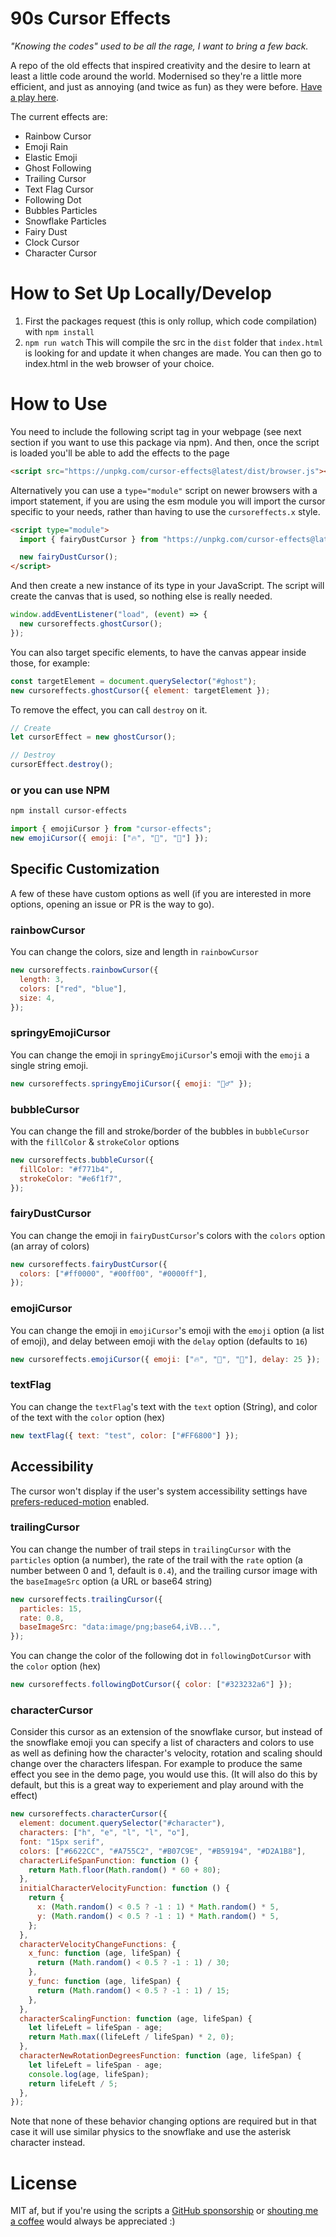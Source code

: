 # 90s Cursor Effects

_"Knowing the codes" used to be all the rage, I want to bring a few back._

A repo of the old effects that inspired creativity and the desire to learn at least a little code around the world. Modernised so they're a little more efficient, and just as annoying (and twice as fun) as they were before. [Have a play here](https://tholman.com/cursor-effects).

The current effects are:

- Rainbow Cursor
- Emoji Rain
- Elastic Emoji
- Ghost Following
- Trailing Cursor
- Text Flag Cursor
- Following Dot
- Bubbles Particles
- Snowflake Particles
- Fairy Dust
- Clock Cursor
- Character Cursor

# How to Set Up Locally/Develop

1. First the packages request (this is only rollup, which code compilation) with `npm install`
2. `npm run watch` This will compile the src in the `dist` folder that `index.html` is looking for and update it when changes are made. You can then go to index.html in the web browser of your choice.

# How to Use

You need to include the following script tag in your webpage (see next section if you want to use this package via npm). And then, once the script is loaded you'll be able to add the effects to the page

```html
<script src="https://unpkg.com/cursor-effects@latest/dist/browser.js"></script>
```

Alternatively you can use a `type="module"` script on newer browsers with a import statement, if you are using the esm module you will import the cursor specific to your needs, rather than having to use the `cursoreffects.x` style.

```html
<script type="module">
  import { fairyDustCursor } from "https://unpkg.com/cursor-effects@latest/dist/esm.js";

  new fairyDustCursor();
</script>
```

And then create a new instance of its type in your JavaScript. The script will create the canvas that is used, so nothing else is really needed.

```js
window.addEventListener("load", (event) => {
  new cursoreffects.ghostCursor();
});
```

You can also target specific elements, to have the canvas appear inside those, for example:

```js
const targetElement = document.querySelector("#ghost");
new cursoreffects.ghostCursor({ element: targetElement });
```

To remove the effect, you can call `destroy` on it.

```js
// Create
let cursorEffect = new ghostCursor();

// Destroy
cursorEffect.destroy();
```

### or you can use NPM

```sh
npm install cursor-effects
```

```js
import { emojiCursor } from "cursor-effects";
new emojiCursor({ emoji: ["🔥", "🐬", "🦆"] });
```

## Specific Customization

A few of these have custom options as well (if you are interested in more options, opening an issue or PR is the way to go).

### rainbowCursor

You can change the colors, size and length in `rainbowCursor`

```js
new cursoreffects.rainbowCursor({
  length: 3,
  colors: ["red", "blue"],
  size: 4,
});
```

### springyEmojiCursor

You can change the emoji in `springyEmojiCursor`'s emoji with the `emoji` a single string emoji.

```js
new cursoreffects.springyEmojiCursor({ emoji: "🤷‍♂️" });
```

### bubbleCursor

You can change the fill and stroke/border of the bubbles in `bubbleCursor` with the `fillColor` & `strokeColor` options

```js
new cursoreffects.bubbleCursor({
  fillColor: "#f771b4",
  strokeColor: "#e6f1f7",
});
```

### fairyDustCursor

You can change the emoji in `fairyDustCursor`'s colors with the `colors` option (an array of colors)

```js
new cursoreffects.fairyDustCursor({
  colors: ["#ff0000", "#00ff00", "#0000ff"],
});
```

### emojiCursor

You can change the emoji in `emojiCursor`'s emoji with the `emoji` option (a list of emoji),
and delay between emoji with the `delay` option (defaults to `16`)

```js
new cursoreffects.emojiCursor({ emoji: ["🔥", "🐬", "🦆"], delay: 25 });
```

### textFlag

You can change the `textFlag`'s text with the `text` option (String),
and color of the text with the `color` option (hex)

```js
new textFlag({ text: "test", color: ["#FF6800"] });
```

## Accessibility

The cursor won't display if the user's system accessibility settings have [prefers-reduced-motion](https://developer.mozilla.org/en-US/docs/Web/CSS/@media/prefers-reduced-motion) enabled.

### trailingCursor

You can change the number of trail steps in `trailingCursor` with the `particles` option (a number), the rate of the trail with the `rate` option (a number between 0 and 1, default is `0.4`), and the trailing cursor image with the `baseImageSrc` option (a URL or base64 string)

```js
new cursoreffects.trailingCursor({
  particles: 15,
  rate: 0.8,
  baseImageSrc: "data:image/png;base64,iVB...",
});
```

You can change the color of the following dot in `followingDotCursor` with the `color` option (hex)

```js
new cursoreffects.followingDotCursor({ color: ["#323232a6"] });
```

### characterCursor

Consider this cursor as an extension of the snowflake cursor, but instead of the snowflake emoji you can specify a list of characters and colors to use as well as defining how the character's velocity, rotation and scaling should change over the characters lifespan. For example to produce the same effect you see in the demo page, you would use this. (It will also do this by default, but this is a great way to experiement and play around with the effect)

```js
new cursoreffects.characterCursor({
  element: document.querySelector("#character"),
  characters: ["h", "e", "l", "l", "o"],
  font: "15px serif",
  colors: ["#6622CC", "#A755C2", "#B07C9E", "#B59194", "#D2A1B8"],
  characterLifeSpanFunction: function () {
    return Math.floor(Math.random() * 60 + 80);
  },
  initialCharacterVelocityFunction: function () {
    return {
      x: (Math.random() < 0.5 ? -1 : 1) * Math.random() * 5,
      y: (Math.random() < 0.5 ? -1 : 1) * Math.random() * 5,
    };
  },
  characterVelocityChangeFunctions: {
    x_func: function (age, lifeSpan) {
      return (Math.random() < 0.5 ? -1 : 1) / 30;
    },
    y_func: function (age, lifeSpan) {
      return (Math.random() < 0.5 ? -1 : 1) / 15;
    },
  },
  characterScalingFunction: function (age, lifeSpan) {
    let lifeLeft = lifeSpan - age;
    return Math.max((lifeLeft / lifeSpan) * 2, 0);
  },
  characterNewRotationDegreesFunction: function (age, lifeSpan) {
    let lifeLeft = lifeSpan - age;
    console.log(age, lifeSpan);
    return lifeLeft / 5;
  },
});
```

Note that none of these behavior changing options are required but in that case it will use similar physics to the snowflake and use the asterisk character instead.

# License

MIT af, but if you're using the scripts a [GitHub sponsorship](https://github.com/sponsors/tholman) or [shouting me a coffee](https://www.buymeacoffee.com/tholman) would always be appreciated :)
